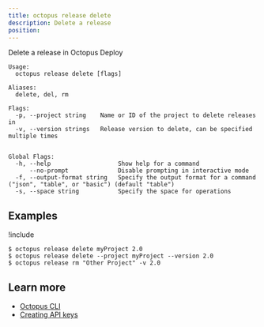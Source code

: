 ```yaml
---
title: octopus release delete
description: Delete a release
position:
---
```


Delete a release in Octopus Deploy

```text
Usage:
  octopus release delete [flags]

Aliases:
  delete, del, rm

Flags:
  -p, --project string    Name or ID of the project to delete releases in
  -v, --version strings   Release version to delete, can be specified multiple times


Global Flags:
  -h, --help                   Show help for a command
      --no-prompt              Disable prompting in interactive mode
  -f, --output-format string   Specify the output format for a command ("json", "table", or "basic") (default "table")
  -s, --space string           Specify the space for operations
```

## Examples

!include <samples-instance>

```text
$ octopus release delete myProject 2.0
$ octopus release delete --project myProject --version 2.0
$ octopus release rm "Other Project" -v 2.0

```

## Learn more

- [Octopus CLI](/docs/octopus-rest-api/octopus-cli/index.md)
- [Creating API keys](/docs/octopus-rest-api/how-to-create-an-api-key.md)